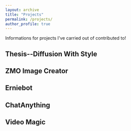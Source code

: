 ```yaml
---
layout: archive
title: "Projects"
permalink: /projects/
author_profile: true
---
```


Informations for projects I've carried out of contributed to!
## Thesis--Diffusion With Style

## ZMO Image Creator

## Erniebot

## ChatAnything

## Video Magic
